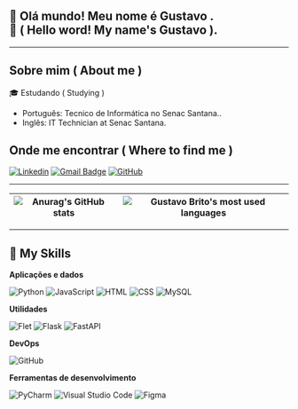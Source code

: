 ## 👋 Olá mundo! Meu nome é Gustavo .<br> 👋 ( Hello word! My name's Gustavo ).

---
## Sobre mim ( About me )

🎓 Estudando ( Studying )
- Português: Tecnico de Informática no Senac Santana..<br>
- Inglês: IT Technician at Senac Santana.

## Onde me encontrar ( Where to find me )

[![Linkedin](https://img.shields.io/badge/-Gustavo_Brito-blue?style=flat-square&logo=Linkedin&logoColor=white&link=https://www.linkedin.com/in/gustavo-brito/)](https://www.linkedin.com/in/gustavo-brito/)
[![Gmail Badge](https://img.shields.io/badge/-gustavobrito.bc@gmail.com-006bed?style=flat-square&logo=Gmail&logoColor=white&link=mailto:Gustavobrito.bc@gmail.com)](mailto:gustavobrito.bc@gmail.com)
[![GitHub](https://img.shields.io/github/followers/Gustavo-Brito-Bechelli?label=follow&style=social)](https://github.com/Gustavo-Brito-Bechelli)

---
| ![Anurag's GitHub stats](https://github-readme-stats.vercel.app/api?username=Gustavo-Brito-Bechelli&show_icons=true&theme=tokyonight) | ![Gustavo Brito's most used languages](https://github-readme-stats.vercel.app/api/top-langs/?username=Gustavo-Brito-Bechelli&layout=donut&theme=tokyonight&hide_border=true) |
| --- | --- |

---
## 🚀 My Skills

**Aplicações e dados**

![Python](https://img.shields.io/badge/-Python-333333?style=flat&logo=python)
![JavaScript](https://img.shields.io/badge/-JavaScript-333333?style=flat&logo=javascript)
![HTML](https://img.shields.io/badge/-HTML-333333?style=flat&logo=HTML)
![CSS](https://img.shields.io/badge/-CSS-333333?style=flat&logo=CSS3&logoColor=1572B6)
![MySQL](https://img.shields.io/badge/-MySQL-333333?style=flat&logo=mysql)

**Utilidades**

![Flet](https://img.shields.io/badge/-Flet-333333?style=flat&logo=flet)
![Flask](https://img.shields.io/badge/-Flask-333333?style=flat&logo=flask)
![FastAPI](https://img.shields.io/badge/-FastAPI-333333?style=flat&logo=fastAPI)

**DevOps**

![GitHub](https://img.shields.io/badge/-GitHub-333333?style=flat&logo=github)

**Ferramentas de desenvolvimento**

![PyCharm](https://img.shields.io/badge/-PyCharm%20Studio%20Code-333333?style=flat&logo=pycharm&logoColor=007ACC)
![Visual Studio Code](https://img.shields.io/badge/-Visual%20Studio%20Code-333333?style=flat&logo=visual-studio-code&logoColor=007ACC)
![Figma](https://img.shields.io/badge/-Figma-333333?style=flat&logo=figma&logoColor=007ACC)
